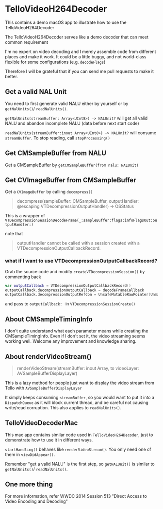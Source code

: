 # TelloVideoH264Decoder
This contains a demo macOS app to illustrate how to use the TelloVideoH264Decoder

The TelloVideoH264Decoder serves like a demo decoder that can meet common requirement

I'm no expert on video decoding and I merely assemble code from different places and make it work. It could be a little buggy, and not world-class flexible for some configurations (e.g. `decodeFlags`) 

Therefore I will be grateful that if you can send me pull requests to make it better. 

## Get a valid NAL Unit
You need to first generate valid NALU either by yourself or by `getNalUnits()`/ `readNalUnits()`.

`getNalUnits(streamBuffer: Array<UInt8>) -> NALUnit?` will get all valid NALU and abandon incomplete NALU (data before next start code)

`readNalUnits(streamBuffer:inout Array<UInt8>) -> NALUnit?` will consume `streamBuffer`. To stop reading, call `stopProcessing()`

## Get CMSampleBuffer from NALU
Get a CMSampleBuffer by `getCMSampleBuffer(from nalu: NALUnit)`

## Get CVImageBuffer from CMSampleBuffer
Get a `CVImageBuffer` by calling `decompress()`

>decompress(sampleBuffer: CMSampleBuffer, outputHandler: @escaping VTDecompressionOutputHandler) -> OSStatus

This is a wrapper of `VTDecompressionSessionDecodeFrame(_:sampleBuffer:flags:infoFlagsOut:outputHandler:)`

note that
>outputHandler cannot be called with a session created with a VTDecompressionOutputCallbackRecord.

### what if I want to use VTDecompressionOutputCallbackRecord?
Grab the source code and modify `createVTDecompressionSession()` by commenting back 
```swift
var outputCallback = VTDecompressionOutputCallbackRecord()
outputCallback.decompressionOutputCallback = decodeFrameCallback
outputCallback.decompressionOutputRefCon = UnsafeMutableRawPointer(Unmanaged.passUnretained(self).toOpaque())
```
and pass to `outputCallback: ` in `VTDecompressionSessionCreate()`

## About CMSampleTimingInfo
I don't quite understand what each parameter means while creating the CMSampleTimingInfo. Even if I don't set it, the video streaming seems working well. Welcome any improvement and knowledge sharing.

## About renderVideoStream()
>renderVideoStream(streamBuffer: inout Array<UInt8>, to videoLayer: AVSampleBufferDisplayLayer)

This is a lazy method for people just want to display the video stream from Tello with  `AVSampleBufferDisplayLayer`

It simply keeps consuming `streamBuffer`, so you would want to put it into a `DispatchQueue` as it will block current thread, and be careful not causing write/read corruption. This also applies to `readNalUnits()`. 

## TelloVideoDecoderMac
This mac app contains similar code used in `TelloVideoH264Decoder`, just to demonstrate how to use it in different ways.

`startHandling()` behaves like `renderVideoStream()`. You only need one of them in `viewDidAppear()`.

Remember "get a valid NALU" is the first step, so `getNALUnit()` is similar to `getNalUnits()`/ `readNalUnits()`.

## One more thing
For more information, refer WWDC 2014 Session 513 "Direct Access to Video Encoding and Decoding"
